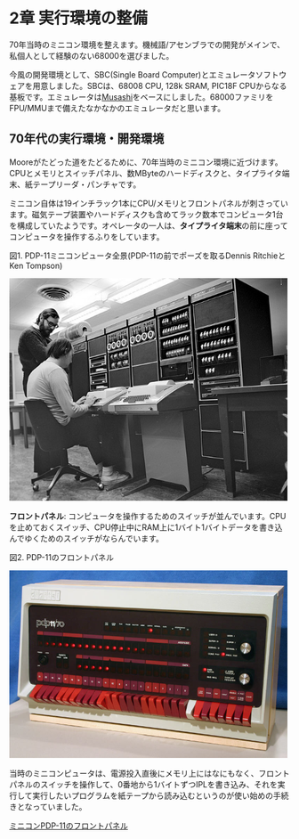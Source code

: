 # 2章 実行環境の整備

70年当時のミニコン環境を整えます。機械語/アセンブラでの開発がメインで、私個人として経験のない68000を選びました。

今風の開発環境として、SBC(Single Board Computer)とエミュレータソフトウェアを用意しました。SBCは、68008 CPU, 128k SRAM, PIC18F CPUからなる基板です。エミュレータは[Musashi](https://github.com/kstenerud/Musashi)をベースにしました。68000ファミリをFPU/MMUまで備えたなかなかのエミュレータだと思います。

## 70年代の実行環境・開発環境

Mooreがたどった道をたどるために、70年当時のミニコン環境に近づけます。CPUとメモリとスイッチパネル、数MByteのハードディスクと、タイプライタ端末、紙テープリーダ・パンチャです。

ミニコン自体は19インチラック1本にCPU/メモリとフロントパネルが刺さっています。磁気テープ装置やハードディスクも含めてラック数本でコンピュータ1台を構成していたようです。オペレータの一人は、**タイプライタ端末**の前に座ってコンピュータを操作するふりをしています。

図1. PDP-11ミニコンピュータ全景(PDP-11の前でポーズを取るDennis RitchieとKen Tompson)

<img width=500, src="img/02-001-unix-creators.jpg">

**フロントパネル**: コンピュータを操作するためのスイッチが並んでいます。CPUを止めておくスイッチ、CPU停止中にRAM上に1バイト1バイトデータを書き込んでゆくためのスイッチがならんでいます。

図2. PDP-11のフロントパネル

<img width=500, src="img/PanelInCase_Side-800x540.jpg">

当時のミニコンピュータは、電源投入直後にメモリ上にはなにもなく、フロントパネルのスイッチを操作して、0番地から1バイトずつIPLを書き込み、それを実行して実行したいプログラムを紙テープから読み込むというのが使い始めの手続きとなっていました。

[ミニコンPDP-11のフロントパネル](https://arstechnica.com/gadgets/2022/03/a-brief-tour-of-the-pdp-11-the-most-influential-minicomputer-of-all-time/)